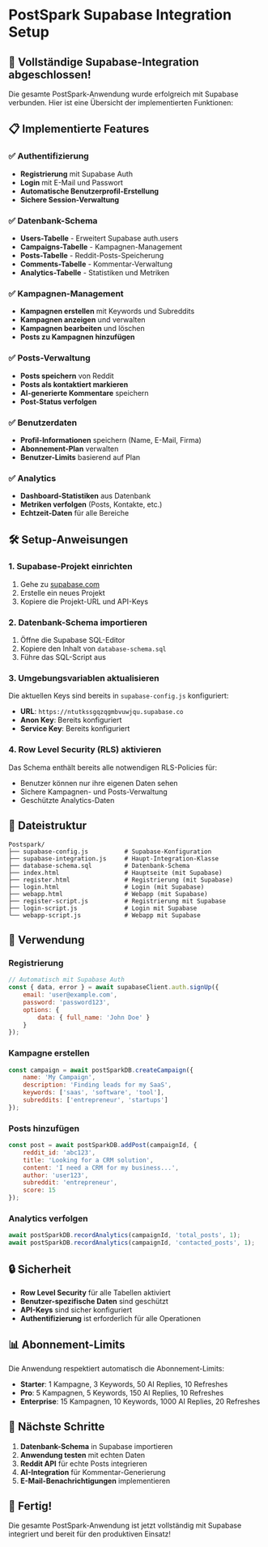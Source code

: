 # PostSpark Supabase Integration Setup

## 🚀 Vollständige Supabase-Integration abgeschlossen!

Die gesamte PostSpark-Anwendung wurde erfolgreich mit Supabase verbunden. Hier ist eine Übersicht der implementierten Funktionen:

## 📋 Implementierte Features

### ✅ Authentifizierung
- **Registrierung** mit Supabase Auth
- **Login** mit E-Mail und Passwort
- **Automatische Benutzerprofil-Erstellung**
- **Sichere Session-Verwaltung**

### ✅ Datenbank-Schema
- **Users-Tabelle** - Erweitert Supabase auth.users
- **Campaigns-Tabelle** - Kampagnen-Management
- **Posts-Tabelle** - Reddit-Posts-Speicherung
- **Comments-Tabelle** - Kommentar-Verwaltung
- **Analytics-Tabelle** - Statistiken und Metriken

### ✅ Kampagnen-Management
- **Kampagnen erstellen** mit Keywords und Subreddits
- **Kampagnen anzeigen** und verwalten
- **Kampagnen bearbeiten** und löschen
- **Posts zu Kampagnen hinzufügen**

### ✅ Posts-Verwaltung
- **Posts speichern** von Reddit
- **Posts als kontaktiert markieren**
- **AI-generierte Kommentare** speichern
- **Post-Status verfolgen**

### ✅ Benutzerdaten
- **Profil-Informationen** speichern (Name, E-Mail, Firma)
- **Abonnement-Plan** verwalten
- **Benutzer-Limits** basierend auf Plan

### ✅ Analytics
- **Dashboard-Statistiken** aus Datenbank
- **Metriken verfolgen** (Posts, Kontakte, etc.)
- **Echtzeit-Daten** für alle Bereiche

## 🛠 Setup-Anweisungen

### 1. Supabase-Projekt einrichten
1. Gehe zu [supabase.com](https://supabase.com)
2. Erstelle ein neues Projekt
3. Kopiere die Projekt-URL und API-Keys

### 2. Datenbank-Schema importieren
1. Öffne die Supabase SQL-Editor
2. Kopiere den Inhalt von `database-schema.sql`
3. Führe das SQL-Script aus

### 3. Umgebungsvariablen aktualisieren
Die aktuellen Keys sind bereits in `supabase-config.js` konfiguriert:
- **URL**: `https://ntutkssgqzqgmbvuwjqu.supabase.co`
- **Anon Key**: Bereits konfiguriert
- **Service Key**: Bereits konfiguriert

### 4. Row Level Security (RLS) aktivieren
Das Schema enthält bereits alle notwendigen RLS-Policies für:
- Benutzer können nur ihre eigenen Daten sehen
- Sichere Kampagnen- und Posts-Verwaltung
- Geschützte Analytics-Daten

## 📁 Dateistruktur

```
Postspark/
├── supabase-config.js          # Supabase-Konfiguration
├── supabase-integration.js     # Haupt-Integration-Klasse
├── database-schema.sql         # Datenbank-Schema
├── index.html                  # Hauptseite (mit Supabase)
├── register.html               # Registrierung (mit Supabase)
├── login.html                  # Login (mit Supabase)
├── webapp.html                 # Webapp (mit Supabase)
├── register-script.js          # Registrierung mit Supabase
├── login-script.js             # Login mit Supabase
└── webapp-script.js            # Webapp mit Supabase
```

## 🔧 Verwendung

### Registrierung
```javascript
// Automatisch mit Supabase Auth
const { data, error } = await supabaseClient.auth.signUp({
    email: 'user@example.com',
    password: 'password123',
    options: {
        data: { full_name: 'John Doe' }
    }
});
```

### Kampagne erstellen
```javascript
const campaign = await postSparkDB.createCampaign({
    name: 'My Campaign',
    description: 'Finding leads for my SaaS',
    keywords: ['saas', 'software', 'tool'],
    subreddits: ['entrepreneur', 'startups']
});
```

### Posts hinzufügen
```javascript
const post = await postSparkDB.addPost(campaignId, {
    reddit_id: 'abc123',
    title: 'Looking for a CRM solution',
    content: 'I need a CRM for my business...',
    author: 'user123',
    subreddit: 'entrepreneur',
    score: 15
});
```

### Analytics verfolgen
```javascript
await postSparkDB.recordAnalytics(campaignId, 'total_posts', 1);
await postSparkDB.recordAnalytics(campaignId, 'contacted_posts', 1);
```

## 🔒 Sicherheit

- **Row Level Security** für alle Tabellen aktiviert
- **Benutzer-spezifische Daten** sind geschützt
- **API-Keys** sind sicher konfiguriert
- **Authentifizierung** ist erforderlich für alle Operationen

## 📊 Abonnement-Limits

Die Anwendung respektiert automatisch die Abonnement-Limits:

- **Starter**: 1 Kampagne, 3 Keywords, 50 AI Replies, 10 Refreshes
- **Pro**: 5 Kampagnen, 5 Keywords, 150 AI Replies, 10 Refreshes  
- **Enterprise**: 15 Kampagnen, 10 Keywords, 1000 AI Replies, 20 Refreshes

## 🚀 Nächste Schritte

1. **Datenbank-Schema** in Supabase importieren
2. **Anwendung testen** mit echten Daten
3. **Reddit API** für echte Posts integrieren
4. **AI-Integration** für Kommentar-Generierung
5. **E-Mail-Benachrichtigungen** implementieren

## 🎉 Fertig!

Die gesamte PostSpark-Anwendung ist jetzt vollständig mit Supabase integriert und bereit für den produktiven Einsatz!

